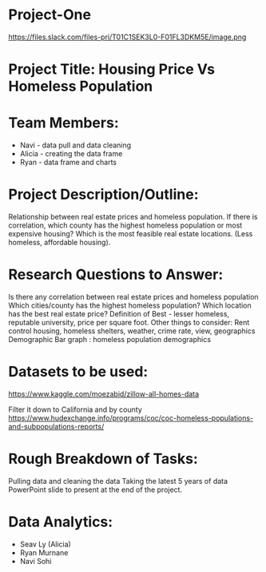 # Project-One
https://files.slack.com/files-pri/T01C1SEK3L0-F01FL3DKM5E/image.png
# Project Title: Housing Price Vs Homeless Population

# Team Members:
* Navi - data pull and data cleaning
* Alicia - creating the data frame
* Ryan - data frame and charts

# Project Description/Outline:
Relationship between real estate prices and homeless population.
If there is correlation, which county has the highest homeless population or most expensive housing? 
Which is the most feasible real estate locations. (Less homeless, affordable housing).

# Research Questions to Answer:
Is there any correlation between real estate prices and homeless population 
Which cities/county has the highest homeless population? 
Which location has the best real estate price? Definition of Best - lesser homeless, reputable university, price per square foot. 
Other things to consider: Rent control housing, homeless shelters, weather, crime rate, view, geographics 
Demographic Bar graph : homeless population demographics

# Datasets to be used:

https://www.kaggle.com/moezabid/zillow-all-homes-data

Filter it down to California and by county
https://www.hudexchange.info/programs/coc/coc-homeless-populations-and-subpopulations-reports/

# Rough Breakdown of Tasks:
Pulling data and cleaning the data 
Taking the latest 5 years of data
PowerPoint slide to present at the end of the project.

# Data Analytics:
* Seav Ly (Alicia) 
* Ryan Murnane
* Navi Sohi
